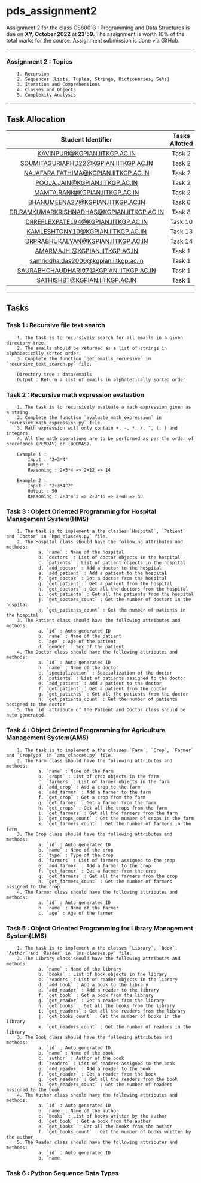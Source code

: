 # pds_assignment2
Assignment 2 for the class CS60013 : Programming and Data Structures is due on **XY, October 2022** at **23:59**. The assignment is worth 10% of the total marks for the course. Assignment submission is done via GitHub.

---
### Assignment 2 : Topics
        1. Recursion
        2. Sequences [Lists, Tuples, Strings, Dictionaries, Sets]
        3. Iteration and Comprehensions
        4. Classes and Objects
        5. Complexity Analysis

---

## Task Allocation

| Student Identifier | Tasks Allotted |
|:----------:|:--------------:|
| KAVINPURI@KGPIAN.IITKGP.AC.IN                 | Task 2 |
| SOUMITAGURIAPHD22@KGPIAN.IITKGP.AC.IN         | Task 2 |
| NAJAFARA.FATHIMA@KGPIAN.IITKGP.AC.IN          | Task 2 |
| POOJA.JAIN@KGPIAN.IITKGP.AC.IN                | Task 2 |
| MAMTA.RANI@KGPIAN.IITKGP.AC.IN                | Task 2 |
| BHANUMEENA27@KGPIAN.IITKGP.AC.IN              | Task 6 |
| DR.RAMKUMARKRISHNADHAS@KGPIAN.IITKGP.AC.IN    | Task 8 |
| DRREFLEXPATEL94@KGPIAN.IITKGP.AC.IN           | Task 10 |
| KAMLESHTONY10@KGPIAN.IITKGP.AC.IN             | Task 13 |
| DRPRABHUKALYAN@KGPIAN.IITKGP.AC.IN            | Task 14 |
| AMARMAJHI@KGPIAN.IITKGP.AC.IN                 | Task 1 |
| samriddha.das2000@kgpian.iitkgp.ac.in         | Task 1 |
| SAURABHCHAUDHARI97@KGPIAN.IITKGP.AC.IN        | Task 1 |
| SATHISHBT@KGPIAN.IITKGP.AC.IN                 | Task 1 |



---
## Tasks

### Task 1 : Recursive file text search
        1. The task is to recursively search for all emails in a given directory tree.
        2. The emails should be returned as a list of strings in alphabetically sorted order.
        3. Complete the function `get_emails_recursive` in `recursive_text_search.py` file.

        Directory tree : data/emails
        Output : Return a list of emails in alphabetically sorted order


### Task 2 : Recursive math expression evaluation
        1. The task is to recursively evaluate a math expression given as a string.
        2. Complete the function `evaluate_math_expression` in `recursive_math_expression.py` file.
        3. Math expression will only contain +, -, *, /, ^, (, ) and integers.
        4. All the math operations are to be performed as per the order of precedence (PEMDAS) or (BODMAS).

        Example 1 :
            Input : "2+3*4"
            Output : 
            Reasoning : 2+3*4 => 2+12 => 14

        Example 2 :
            Input : "2+3*4^2"
            Output : 50
            Reasoning : 2+3*4^2 => 2+3*16 => 2+48 => 50


### Task 3 : Object Oriented Programming for Hospital Management System(HMS)
        1. The task is to implement a the classes `Hospital`, `Patient` and `Doctor` in `hpd_classes.py` file.
        2. The Hospital class should have the following attributes and methods:
                a. `name` : Name of the hospital
                b. `doctors` : List of doctor objects in the hospital
                c. `patients` : List of patient objects in the hospital
                d. `add_doctor` : Add a doctor to the hospital
                e. `add_patient` : Add a patient to the hospital
                f. `get_doctor` : Get a doctor from the hospital
                g. `get_patient` : Get a patient from the hospital
                h. `get_doctors` : Get all the doctors from the hospital
                i. `get_patients` : Get all the patients from the hospital
                j. `get_doctors_count` : Get the number of doctors in the hospital
                k. `get_patients_count` : Get the number of patients in the hospital
        3. The Patient class should have the following attributes and methods:
                a. `id` : Auto generated ID 
                b. `name` : Name of the patient
                c. `age` : Age of the patient
                d. `gender` : Sex of the patient
        4. The Doctor class should have the following attributes and methods:
                a. `id` : Auto generated ID
                b. `name` : Name of the doctor
                c. `specialization` : Specialization of the doctor
                d. `patients` : List of patients assigned to the doctor
                e. `add_patient` : Add a patient to the doctor
                f. `get_patient` : Get a patient from the doctor
                g. `get_patients` : Get all the patients from the doctor
                h. `get_patients_count` : Get the number of patients assigned to the doctor
        5. The `id` attribute of the Patient and Doctor class should be auto generated.


### Task 4 : Object Oriented Programming for Agriculture Management System(AMS)
        1. The task is to implement a the classes `Farm`, `Crop`, `Farmer` and `CropType` in `ams_classes.py` file.
        2. The Farm class should have the following attributes and methods:
                a. `name` : Name of the farm
                b. `crops` : List of crop objects in the farm
                c. `farmers` : List of farmer objects in the farm
                d. `add_crop` : Add a crop to the farm
                e. `add_farmer` : Add a farmer to the farm
                f. `get_crop` : Get a crop from the farm
                g. `get_farmer` : Get a farmer from the farm
                h. `get_crops` : Get all the crops from the farm
                i. `get_farmers` : Get all the farmers from the farm
                j. `get_crops_count` : Get the number of crops in the farm
                k. `get_farmers_count` : Get the number of farmers in the farm
        3. The Crop class should have the following attributes and methods:
                a. `id` : Auto generated ID 
                b. `name` : Name of the crop
                c. `type` : Type of the crop
                d. `farmers` : List of farmers assigned to the crop
                e. `add_farmer` : Add a farmer to the crop
                f. `get_farmer` : Get a farmer from the crop
                g. `get_farmers` : Get all the farmers from the crop
                h. `get_farmers_count` : Get the number of farmers assigned to the crop
        4. The Farmer class should have the following attributes and methods:
                a. `id` : Auto generated ID
                b. `name` : Name of the farmer
                c. `age` : Age of the farmer

### Task 5 : Object Oriented Programming for Library Management System(LMS)
        1. The task is to implement a the classes `Library`, `Book`, `Author` and `Reader` in `lms_classes.py` file.
        2. The Library class should have the following attributes and methods:
                a. `name` : Name of the library
                b. `books` : List of book objects in the library
                c. `readers` : List of reader objects in the library
                d. `add_book` : Add a book to the library
                e. `add_reader` : Add a reader to the library
                f. `get_book` : Get a book from the library
                g. `get_reader` : Get a reader from the library
                h. `get_books` : Get all the books from the library
                i. `get_readers` : Get all the readers from the library
                j. `get_books_count` : Get the number of books in the library
                k. `get_readers_count` : Get the number of readers in the library
        3. The Book class should have the following attributes and methods:
                a. `id` : Auto generated ID 
                b. `name` : Name of the book
                c. `author` : Author of the book
                d. `readers` : List of readers assigned to the book
                e. `add_reader` : Add a reader to the book
                f. `get_reader` : Get a reader from the book
                g. `get_readers` : Get all the readers from the book
                h. `get_readers_count` : Get the number of readers assigned to the book
        4. The Author class should have the following attributes and methods:
                a. `id` : Auto generated ID
                b. `name` : Name of the author
                c. `books` : List of books written by the author
                d. `get_book` : Get a book from the author
                e. `get_books` : Get all the books from the author
                f. `get_books_count` : Get the number of books written by the author
        5. The Reader class should have the following attributes and methods:
                a. `id` : Auto generated ID
                b. `name


### Task 6 : Python Sequence Data Types